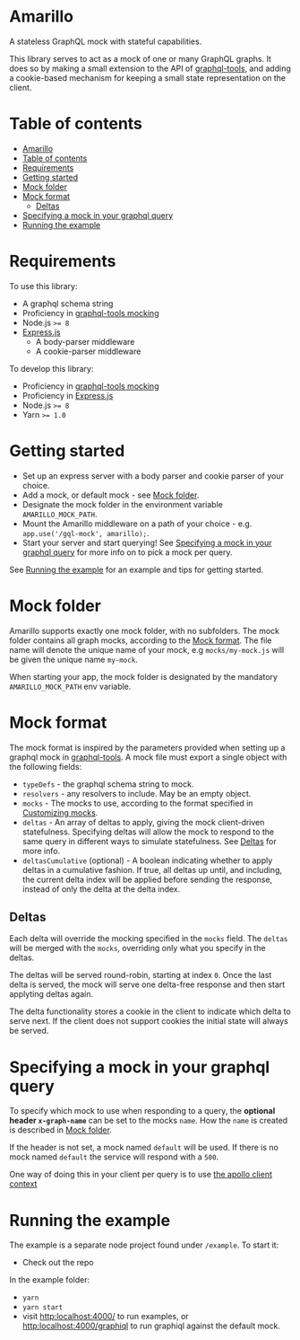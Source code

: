 # Amarillo

A stateless GraphQL mock with stateful capabilities.

This library serves to act as a mock of one or many GraphQL graphs. It does so by making a small extension to the API of [graphql-tools](https://www.apollographql.com/docs/graphql-tools/mocking.html), and adding a cookie-based mechanism for keeping a small state representation on the client.


# Table of contents

  * [Amarillo](#amarillo)
  * [Table of contents](#table-of-contents)
  * [Requirements](#requirements)
  * [Getting started](#getting-started)
  * [Mock folder](#mock-folder)
  * [Mock format](#mock-format)
    * [Deltas](#deltas)
  * [Specifying a mock in your graphql query](#specifying-a-mock-in-your-graphql-query)
  * [Running the example](#running-the-example)


# Requirements

To use this library:

* A graphql schema string
* Proficiency in [graphql-tools mocking](https://www.apollographql.com/docs/graphql-tools/mocking.html)
* Node.js `>= 8`
* [Express.js](https://expressjs.com/)
  * A body-parser middleware
  * A cookie-parser middleware

To develop this library:

* Proficiency in [graphql-tools mocking](https://www.apollographql.com/docs/graphql-tools/mocking.html)
* Proficiency in [Express.js](https://expressjs.com/)
* Node.js `>= 8`
* Yarn `>= 1.0`

# Getting started

* Set up an express server with a body parser and cookie parser of your choice.
* Add a mock, or default mock - see [Mock folder](#mock-folder).
* Designate the mock folder in the environment variable `AMARILLO_MOCK_PATH`.
* Mount the Amarillo middleware on a path of your choice - e.g. `app.use('/gql-mock', amarillo);`.
* Start your server and start querying! See [Specifying a mock in your graphql query](#specifying-a-mock-in-your-graphql-query) for more info on to pick a mock per query.

See [Running the example](#running-the-example) for an example and tips for getting started.

# Mock folder

Amarillo supports exactly one mock folder, with no subfolders. The mock folder contains all graph mocks, according to the [Mock format](#mock-format). The file name will denote the unique name of your mock, e.g `mocks/my-mock.js` will be given the unique name `my-mock`.

When starting your app, the mock folder is designated by the mandatory `AMARILLO_MOCK_PATH` env variable.

# Mock format

The mock format is inspired by the parameters provided when setting up a graphql mock in [graphql-tools](https://www.apollographql.com/docs/graphql-tools/mocking.html). A mock file must export a single object with the following fields:

* `typeDefs` - the graphql schema string to mock.
* `resolvers` - any resolvers to include. May be an empty object.
* `mocks` - The mocks to use, according to the format specified in [Customizing mocks](https://www.apollographql.com/docs/graphql-tools/mocking.html#Customizing-mocks).
* `deltas` - An array of deltas to apply, giving the mock client-driven statefulness. Specifying deltas will allow the mock to respond to the same query in different ways to simulate statefulness. See [Deltas](#deltas) for more info.
* `deltasCumulative` (optional) - A boolean indicating whether to apply deltas in a cumulative fashion. If true, all deltas up until, and including, the current delta index will be applied before sending the response, instead of only the delta at the delta index.

## Deltas

Each delta will override the mocking specified in the `mocks` field. The `deltas` will be merged with the `mocks`, overriding only what you specify in the deltas.

The deltas will be served round-robin, starting at index `0`. Once the last delta is served, the mock will serve one delta-free response and then start applyting deltas again.

The delta functionality stores a cookie in the client to indicate which delta to serve next. If the client does not support cookies the initial state will always be served.

# Specifying a mock in your graphql query

To specify which mock to use when responding to a query, the **optional header `x-graph-name`** can be set to the mocks `name`. How the `name` is created is described in [Mock folder](#mock-folder).

If the header is not set, a mock named `default` will be used. If there is no mock named `default` the service will respond with a `500`.

One way of doing this in your client per query is to use [the apollo client context](https://www.apollographql.com/docs/link/links/http.html#context)

# Running the example

The example is a separate node project found under `/example`. To start it:

* Check out the repo

In the example folder:

* `yarn`
* `yarn start`
* visit [http:localhost:4000/]() to run examples, or [http:localhost:4000/graphiql]() to run graphiql against the default mock.
